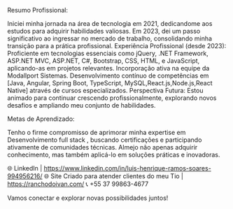 Resumo Profissional:

Iniciei minha jornada na área de tecnologia em 2021, dedicandome aos estudos para adquirir habilidades valiosas. Em 2023,
dei um passo significativo ao ingressar no mercado de trabalho,
consolidando minha transição para a prática profissional.
Experiência Profissional (desde 2023):
Proficiente em tecnologias essenciais como jQuery, .NET
Framework, ASP.NET MVC, ASP.NET, C#, Bootstrap, CSS, HTML,
e JavaScript, aplicando-as em projetos relevantes.
Incorporação ativa na equipe da Modallport Sistemas.
Desenvolvimento contínuo de competências em [Java, Angular,
Spring Boot, TypeScript, MySQL,React.js,Node.js,React Native]
através de cursos especializados.
Perspectiva Futura:
Estou animado para continuar crescendo profissionalmente,
explorando novos desafios e ampliando meu conjunto de
habilidades.

Metas de Aprendizado:

Tenho o firme compromisso de aprimorar minha expertise em
Desenvolvimento full stack , buscando certificações e participando
ativamente de comunidades técnicas. Almejo não apenas adquirir
conhecimento, mas também aplicá-lo em soluções práticas e
inovadoras.

🌐 LinkedIn | https://www.linkedin.com/in/luis-henrique-ramos-soares-994956216/
🌐 Site Criado para atender clientes do meu Tio | https://ranchodoivan.com/
📞 +55 37 99863-4677

Vamos conectar e explorar novas possibilidades juntos!

